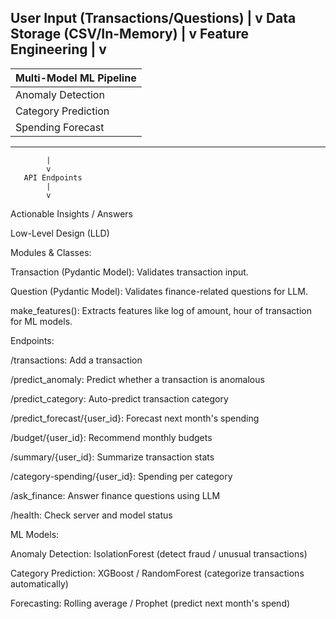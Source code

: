  User Input (Transactions/Questions)
            |
            v
   Data Storage (CSV/In-Memory)
            |
            v
     Feature Engineering
            |
            v
 -----------------------------
 |  Multi-Model ML Pipeline  |
 |---------------------------|
 | Anomaly Detection         |
 | Category Prediction       |
 | Spending Forecast         |
 -----------------------------
            |
            v
       API Endpoints
            |
            v
   Actionable Insights / Answers


Low-Level Design (LLD)

Modules & Classes:

Transaction (Pydantic Model): Validates transaction input.

Question (Pydantic Model): Validates finance-related questions for LLM.

make_features(): Extracts features like log of amount, hour of transaction for ML models.

Endpoints:

/transactions: Add a transaction

/predict_anomaly: Predict whether a transaction is anomalous

/predict_category: Auto-predict transaction category

/predict_forecast/{user_id}: Forecast next month's spending

/budget/{user_id}: Recommend monthly budgets

/summary/{user_id}: Summarize transaction stats

/category-spending/{user_id}: Spending per category

/ask_finance: Answer finance questions using LLM

/health: Check server and model status

ML Models:

Anomaly Detection: IsolationForest (detect fraud / unusual transactions)

Category Prediction: XGBoost / RandomForest (categorize transactions automatically)

Forecasting: Rolling average / Prophet (predict next month's spend)



